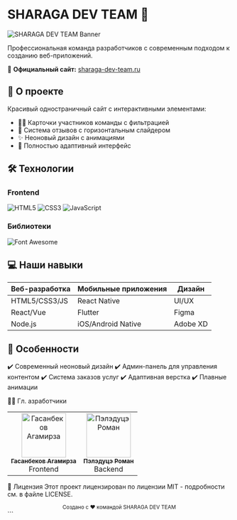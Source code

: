 # SHARAGA DEV TEAM 🚀

![SHARAGA DEV TEAM Banner](https://i.imgur.com/JfQ5YjN.png)

Профессиональная команда разработчиков с современным подходом к созданию веб-приложений.

🔗 **Официальный сайт:** [sharaga-dev-team.ru](http://sharaga-dev-team.ru)

## 🌟 О проекте

Красивый одностраничный сайт с интерактивными элементами:

- 🧑‍💻 Карточки участников команды с фильтрацией
- 💬 Система отзывов с горизонтальным слайдером
- ✨ Неоновый дизайн с анимациями
- 📱 Полностью адаптивный интерфейс

## 🛠 Технологии

### Frontend
![HTML5](https://img.shields.io/badge/-HTML5-E34F26?logo=html5&logoColor=white)
![CSS3](https://img.shields.io/badge/-CSS3-1572B6?logo=css3&logoColor=white)
![JavaScript](https://img.shields.io/badge/-JavaScript-F7DF1E?logo=javascript&logoColor=black)

### Библиотеки
![Font Awesome](https://img.shields.io/badge/-Font%20Awesome-528DD7?logo=font-awesome&logoColor=white)

## 💻 Наши навыки

<div align="center">

| Веб-разработка | Мобильные приложения | Дизайн |
|----------------|----------------------|--------|
| HTML5/CSS3/JS  | React Native         | UI/UX  |
| React/Vue      | Flutter              | Figma  |
| Node.js        | iOS/Android Native   | Adobe XD |

</div>

## 🚀 Особенности

✔️ Современный неоновый дизайн
✔️ Админ-панель для управления контентом
✔️ Система заказов услуг
✔️ Адаптивная верстка
✔️ Плавные анимации

👨‍💻 Гл. азработчики
<table> <tr> <td align="center"> <a href="#"> <img src="https://i.ibb.co/4wFr73jm/photo-2025-03-11-18-37-35.jpg" width="100px;" alt="Гасанбеков Агамирза"/> <br /> <sub><b>Гасанбеков Агамирза</b></sub> </a> <br /> <span>Frontend</span> </td> <td align="center"> <a href="#"> <img src="https://i.ibb.co/hxhXGzyk/photo-2025-02-18-16-18-47.jpg" width="100px;" alt="Пэлэдуцэ Роман"/> <br /> <sub><b>Пэлэдуцэ Роман</b></sub> </a> <br /> <span>Backend</span> </td> <!-- Добавьте остальных разработчиков аналогично --> </tr> </table>

📄 Лицензия
Этот проект лицензирован по лицензии MIT - подробности см. в файле LICENSE.

<div align="center"> <sub>Создано с ❤️ командой SHARAGA DEV TEAM</sub> </div> ```
